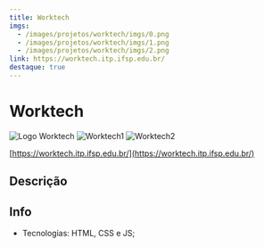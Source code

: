 ```yaml
---
title: Worktech
imgs:
  - /images/projetos/worktech/imgs/0.png
  - /images/projetos/worktech/imgs/1.png
  - /images/projetos/worktech/imgs/2.png
link: https://worktech.itp.ifsp.edu.br/
destaque: true
---
```

# Worktech

![Logo Worktech](/projetos/logo-worktech.png)
![Worktech1](/projetos/worktech-img1.png)
![Worktech2](/projetos/worktech-img2.png)

[https://worktech.itp.ifsp.edu.br/](https://worktech.itp.ifsp.edu.br/)

## Descrição

## Info

- Tecnologias: HTML, CSS e JS;
